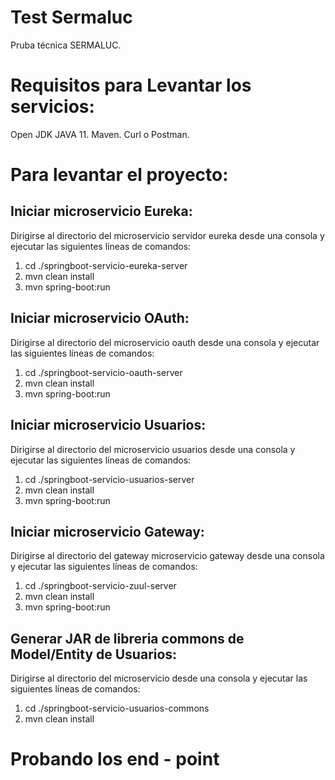# Test Sermaluc
Pruba técnica SERMALUC.
##

# Requisitos para Levantar los servicios:
Open JDK JAVA 11.
Maven.
Curl o Postman.
##

# Para levantar el proyecto:

## Iniciar microservicio Eureka: 
Dirigirse al directorio del microservicio servidor eureka desde una consola y ejecutar las siguientes líneas de comandos:
1. cd ./springboot-servicio-eureka-server 
2. mvn clean install
3. mvn spring-boot:run
   
## Iniciar microservicio OAuth:
Dirigirse al directorio del microservicio oauth desde una consola y ejecutar las siguientes líneas de comandos:
1. cd ./springboot-servicio-oauth-server 
2. mvn clean install
3. mvn spring-boot:run
   
## Iniciar microservicio Usuarios:
Dirigirse al directorio del microservicio usuarios desde una consola y ejecutar las siguientes líneas de comandos:
1. cd ./springboot-servicio-usuarios-server 
2. mvn clean install
3. mvn spring-boot:run
   
## Iniciar microservicio Gateway:
Dirigirse al directorio del gateway microservicio gateway desde una consola y ejecutar las siguientes líneas de comandos:
1. cd ./springboot-servicio-zuul-server 
2. mvn clean install
3. mvn spring-boot:run
   
## Generar JAR de libreria commons de Model/Entity de Usuarios:
Dirigirse al directorio del microservicio  desde una consola y ejecutar las siguientes líneas de comandos:
1. cd ./springboot-servicio-usuarios-commons 
2. mvn clean install
##

# Probando los end - point 

